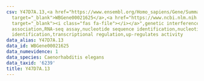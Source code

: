 ```yaml
---
csv: Y47D7A.13,<a href="https://www.ensembl.org/Homo_sapiens/Gene/Summary?db=core;g=WBGene00021625"
  target="_blank">WBGene00021625</a>,<a href="https://www.ncbi.nlm.nih.gov/pubmed/27496166"
  target="_blank"><i class="fas fa-file"></i></a>",genetic interference,functional
  association,RNA-seq assay,nucleotide sequence identification,nucleotide sequence
  identification,transcriptional regulation,up-regulates activity
data_alias: Y47D7A.13
data_id: WBGene00021625
data_numevidence: 1
data_species: Caenorhabditis elegans
data_taxid: '6239'
title: Y47D7A.13
---
```

